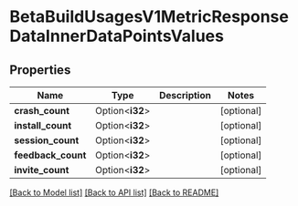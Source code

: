# BetaBuildUsagesV1MetricResponseDataInnerDataPointsValues

## Properties

Name | Type | Description | Notes
------------ | ------------- | ------------- | -------------
**crash_count** | Option<**i32**> |  | [optional]
**install_count** | Option<**i32**> |  | [optional]
**session_count** | Option<**i32**> |  | [optional]
**feedback_count** | Option<**i32**> |  | [optional]
**invite_count** | Option<**i32**> |  | [optional]

[[Back to Model list]](../README.md#documentation-for-models) [[Back to API list]](../README.md#documentation-for-api-endpoints) [[Back to README]](../README.md)


